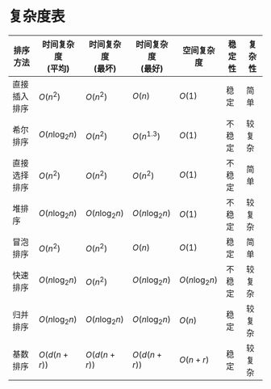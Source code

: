 ---
---

# 复杂度表

| 排序方法     | 时间复杂度<br>(平均) | 时间复杂度<br>(最坏) | 时间复杂度<br>(最好) | 空间复杂度         | 稳定性 | 复杂性 |
|-|-|-|-|-|-|-|
| 直接插入排序 | $O(n^{2})$          | $O(n^{2})$           |  $O(n)$            | $O(1)$            |  稳定   | 简单 |
| 希尔排序    | $O(n\log_{2}{n})$    | $O(n^{2})$          | $O(n^{1.3})$        | $O(1)$            | 不稳定  | 较复杂 |
| 直接选择排序| $O(n^{2})$            | $O(n^{2})$          | $O(n^{2})$         | $O(1)$            |  不稳定 |  简单 |
| 堆排序      | $O(n\log_{2}{n})$    | $O(n\log_{2}{n})$   | $O(n\log_{2}{n})$  | $O(1)$             | 不稳定  | 较复杂 |
| 冒泡排序    | $O(n^{2})$           | $O(n^{2})$          | $O(n)$             | $O(1)$             | 稳定    | 简单 |
| 快速排序    | $O(n\log_{2}{n})$    | $O(n^{2})$          | $O(n\log_{2}{n})$  | $O(n\log_{2}{n})$  | 不稳定  | 较复杂 |
| 归并排序    | $O(n\log_{2}{n})$    | $O(n\log_{2}{n})$   | $O(n\log_{2}{n})$  | $O(n)$             | 稳定    | 较复杂 |
| 基数排序    | $O(d(n+r))$          | $O(d(n+r))$         | $O(d(n+r))$        | $O(n+r)$           | 稳定    | 较复杂 |

